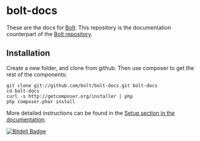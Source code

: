 bolt-docs
=========

These are the docs for [Bolt](http://bolt.cm/). This repository is the documentation counterpart of the [Bolt repository](https://github.com/bobdenotter/bolt).

Installation 
------------

Create a new folder, and clone from github. Then use composer to get the rest of the components:

	git clone git://github.com/bolt/bolt-docs.git bolt-docs
	cd bolt-docs
	curl -s http://getcomposer.org/installer | php
 	php composer.phar install

More detailed instructions can be found in the [Setup section in the documentation](http://docs.bolt.cm/setup).

[![Bitdeli Badge](https://d2weczhvl823v0.cloudfront.net/bobdenotter/bolt-docs/trend.png)](https://bitdeli.com/free "Bitdeli Badge")
